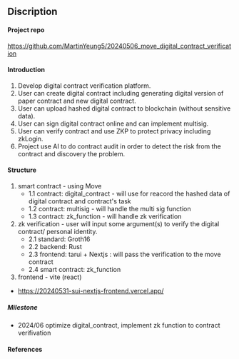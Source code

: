 ## Discription

#### Project repo
https://github.com/MartinYeung5/20240506_move_digital_contract_verification

#### Introduction
1. Develop digital contract verification platform​.
2. User can create digital contract​ including generating digital version of paper contract and new digital contract​.
3. User can upload hashed digital contract to blockchain (without sensitive data)​.
4. User can sign digital contract online and can implement multisig.
5. User can verify contract and use ZKP to protect privacy including zkLogin​.
6. Project use AI to do contract audit in order to detect the risk from the contract and discovery the problem.

#### Structure
1. smart contract - using Move
    * 1.1 contract: digital_contract - will use for reacord the hashed data of digital contract and contract's task
    * 1.2 contract: multisig - will handle the multi sig function
    * 1.3 contract: zk_function - will handle zk verification
2. zk verification - user will input some argument(s) to verify the digital contract/ personal identity. 
    * 2.1 standard: Groth16
    * 2.2 backend: Rust
    * 2.3 frontend: tarui + Nextjs : will pass the verification to the move contract
    * 2.4 smart contract: zk_function
3. frontend - vite (react)
* https://20240531-sui-nextjs-frontend.vercel.app/

##### Milestone
* 2024/06 optimize digital_contract, implement zk function to contract verifivation

#### References
